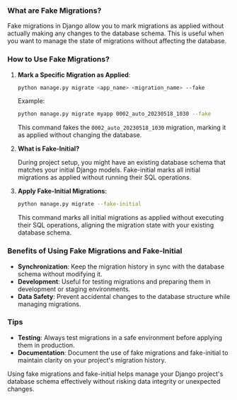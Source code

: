 
### What are Fake Migrations?

Fake migrations in Django allow you to mark migrations as applied without actually making any changes to the database schema. This is useful when you want to manage the state of migrations without affecting the database.

### How to Use Fake Migrations?

1. **Mark a Specific Migration as Applied**:

   ```sh
   python manage.py migrate <app_name> <migration_name> --fake
   ```

   Example:

   ```sh
   python manage.py migrate myapp 0002_auto_20230518_1030 --fake
   ```

   This command fakes the `0002_auto_20230518_1030` migration, marking it as applied without changing the database.
2. **What is Fake-Initial?**

   During project setup, you might have an existing database schema that matches your initial Django models. Fake-initial marks all initial migrations as applied without running their SQL operations.
3. **Apply Fake-Initial Migrations**:

   ```sh
   python manage.py migrate --fake-initial
   ```

   This command marks all initial migrations as applied without executing their SQL operations, aligning the migration state with your existing database schema.

### Benefits of Using Fake Migrations and Fake-Initial

- **Synchronization**: Keep the migration history in sync with the database schema without modifying it.
- **Development**: Useful for testing migrations and preparing them in development or staging environments.
- **Data Safety**: Prevent accidental changes to the database structure while managing migrations.

### Tips

- **Testing**: Always test migrations in a safe environment before applying them in production.
- **Documentation**: Document the use of fake migrations and fake-initial to maintain clarity on your project's migration history.

Using fake migrations and fake-initial helps manage your Django project's database schema effectively without risking data integrity or unexpected changes.
